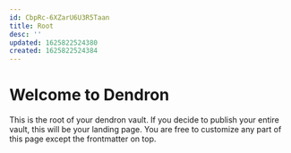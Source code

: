 ```yaml
---
id: CbpRc-6XZarU6U3R5Taan
title: Root
desc: ''
updated: 1625822524380
created: 1625822524384
---
```

# Welcome to Dendron

This is the root of your dendron vault. If you decide to publish your entire vault, this will be your landing page. You are free to customize any part of this page except the frontmatter on top.
